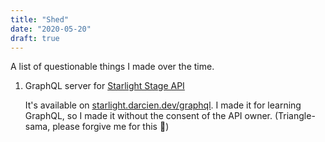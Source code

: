 ```yaml
---
title: "Shed"
date: "2020-05-20"
draft: true
---
```


A list of questionable things I made over the time.

1. GraphQL server for [Starlight Stage API](https://starlight.kirara.ca/)
   
    It's available on [starlight.darcien.dev/graphql](https://starlight.darcien.dev/graphql).
    I made it for learning GraphQL, so I made it without the consent of the API owner. 
    (Triangle-sama, please forgive me for this 🙏)
